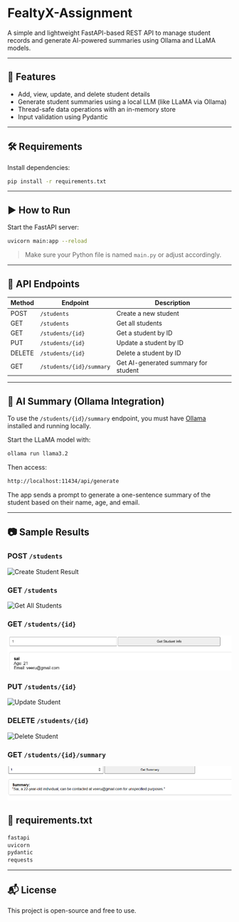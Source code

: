 # FealtyX-Assignment

A simple and lightweight FastAPI-based REST API to manage student records and generate AI-powered summaries using Ollama and LLaMA models.

---

## 🚀 Features

- Add, view, update, and delete student details
- Generate student summaries using a local LLM (like LLaMA via Ollama)
- Thread-safe data operations with an in-memory store
- Input validation using Pydantic

---

## 🛠️ Requirements

Install dependencies:

```bash
pip install -r requirements.txt
```

---

## ▶️ How to Run

Start the FastAPI server:

```bash
uvicorn main:app --reload
```

> Make sure your Python file is named `main.py` or adjust accordingly.

---

## 📡 API Endpoints

| Method | Endpoint                     | Description                        |
|--------|------------------------------|------------------------------------|
| POST   | `/students`                  | Create a new student               |
| GET    | `/students`                  | Get all students                   |
| GET    | `/students/{id}`             | Get a student by ID                |
| PUT    | `/students/{id}`             | Update a student by ID             |
| DELETE | `/students/{id}`             | Delete a student by ID             |
| GET    | `/students/{id}/summary`     | Get AI-generated summary for student |

---

## 🧠 AI Summary (Ollama Integration)

To use the `/students/{id}/summary` endpoint, you must have [Ollama](https://ollama.com/) installed and running locally.

Start the LLaMA model with:

```bash
ollama run llama3.2
```

Then access:

```bash
http://localhost:11434/api/generate
```

The app sends a prompt to generate a one-sentence summary of the student based on their name, age, and email.

---
## 📷 Sample Results

### POST `/students`
![Create Student Result](images/post_students.png)

### GET `/students`
![Get All Students](images/get_students.png)

### GET `/students/{id}`
![Get Student by ID](images/get_student_by_id.png)

### PUT `/students/{id}`
![Update Student](images/put_student.png)

### DELETE `/students/{id}`
![Delete Student](images/delete_student.png)

### GET `/students/{id}/summary`
![AI Summary](images/student_summary.png)

## 📄 requirements.txt

```txt
fastapi
uvicorn
pydantic
requests
```

---

## 📬 License

This project is open-source and free to use.
